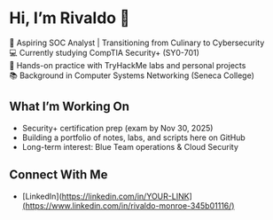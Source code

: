 # Hi, I’m Rivaldo 👋  

🔐 Aspiring SOC Analyst | Transitioning from Culinary to Cybersecurity  
💻 Currently studying CompTIA Security+ (SY0-701)  
🧪 Hands-on practice with TryHackMe labs and personal projects  
📚 Background in Computer Systems Networking (Seneca College)  

## What I’m Working On
- Security+ certification prep (exam by Nov 30, 2025)  
- Building a portfolio of notes, labs, and scripts here on GitHub  
- Long-term interest: Blue Team operations & Cloud Security  

## Connect With Me
- [LinkedIn](https://linkedin.com/in/YOUR-LINK](https://www.linkedin.com/in/rivaldo-monroe-345b01116/)  
